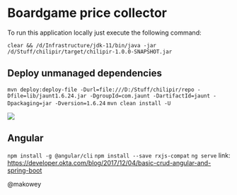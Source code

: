 # Boardgame price collector


To run this application locally just execute the following command:  

`clear && /d/Infrastructure/jdk-11/bin/java -jar /d/Stuff/chilipir/target/chilipir-1.0.0-SNAPSHOT.jar`

## Deploy unmanaged dependencies

`mvn deploy:deploy-file -Durl=file:///D:/Stuff/chilipir/repo -Dfile=lib/jaunt1.6.24.jar -DgroupId=com.jaunt -DartifactId=jaunt -Dpackaging=jar -Dversion=1.6.24`
`mvn clean install -U`

<img src="https://i.pinimg.com/originals/2f/c4/fe/2fc4fee4a8c5ed906bd4fe0286fc309f.png">  

## Angular

`npm install -g @angular/cli`
`npm install --save rxjs-compat`
`ng serve`
link: https://developer.okta.com/blog/2017/12/04/basic-crud-angular-and-spring-boot

@makowey